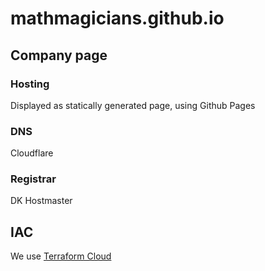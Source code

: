 # mathmagicians.github.io

## Company page
### Hosting
Displayed as statically generated page, using Github Pages

### DNS
Cloudflare

### Registrar
DK Hostmaster

## IAC
We use [Terraform Cloud](https://app.terraform.io/app/mathmagicians/workspaces)
